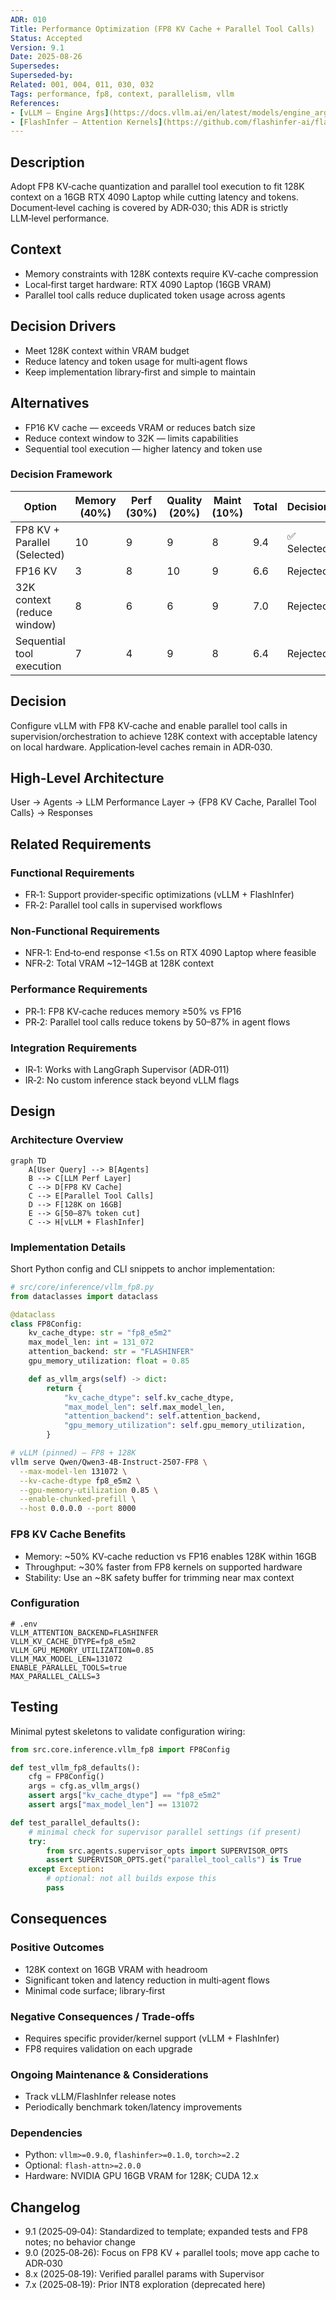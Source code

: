 ```yaml
---
ADR: 010
Title: Performance Optimization (FP8 KV Cache + Parallel Tool Calls)
Status: Accepted
Version: 9.1
Date: 2025-08-26
Supersedes:
Superseded-by:
Related: 001, 004, 011, 030, 032
Tags: performance, fp8, context, parallelism, vllm
References:
- [vLLM — Engine Args](https://docs.vllm.ai/en/latest/models/engine_args.html)
- [FlashInfer — Attention Kernels](https://github.com/flashinfer-ai/flashinfer)
---
```


## Description

Adopt FP8 KV‑cache quantization and parallel tool execution to fit 128K context on a 16GB RTX 4090 Laptop while cutting latency and tokens. Document‑level caching is covered by ADR‑030; this ADR is strictly LLM‑level performance.

## Context

- Memory constraints with 128K contexts require KV‑cache compression
- Local‑first target hardware: RTX 4090 Laptop (16GB VRAM)
- Parallel tool calls reduce duplicated token usage across agents

## Decision Drivers

- Meet 128K context within VRAM budget
- Reduce latency and token usage for multi‑agent flows
- Keep implementation library‑first and simple to maintain

## Alternatives

- FP16 KV cache — exceeds VRAM or reduces batch size
- Reduce context window to 32K — limits capabilities
- Sequential tool execution — higher latency and token use

### Decision Framework

| Option                          | Memory (40%) | Perf (30%) | Quality (20%) | Maint (10%) | Total | Decision      |
| --------------------------------| ------------ | ---------- | ------------- | ----------- | ----- | ------------- |
| FP8 KV + Parallel (Selected)    | 10           | 9          | 9             | 8           | 9.4   | ✅ Selected    |
| FP16 KV                         | 3            | 8          | 10            | 9           | 6.6   | Rejected      |
| 32K context (reduce window)     | 8            | 6          | 6             | 9           | 7.0   | Rejected      |
| Sequential tool execution       | 7            | 4          | 9             | 8           | 6.4   | Rejected      |

## Decision

Configure vLLM with FP8 KV‑cache and enable parallel tool calls in supervision/orchestration to achieve 128K context with acceptable latency on local hardware. Application‑level caches remain in ADR‑030.

## High-Level Architecture

User → Agents → LLM Performance Layer → {FP8 KV Cache, Parallel Tool Calls} → Responses

## Related Requirements

### Functional Requirements

- FR‑1: Support provider‑specific optimizations (vLLM + FlashInfer)
- FR‑2: Parallel tool calls in supervised workflows

### Non-Functional Requirements

- NFR‑1: End‑to‑end response <1.5s on RTX 4090 Laptop where feasible
- NFR‑2: Total VRAM ~12–14GB at 128K context

### Performance Requirements

- PR‑1: FP8 KV‑cache reduces memory ≥50% vs FP16
- PR‑2: Parallel tool calls reduce tokens by 50–87% in agent flows

### Integration Requirements

- IR‑1: Works with LangGraph Supervisor (ADR‑011)
- IR‑2: No custom inference stack beyond vLLM flags

## Design

### Architecture Overview

```mermaid
graph TD
    A[User Query] --> B[Agents]
    B --> C[LLM Perf Layer]
    C --> D[FP8 KV Cache]
    C --> E[Parallel Tool Calls]
    D --> F[128K on 16GB]
    E --> G[50–87% token cut]
    C --> H[vLLM + FlashInfer]
```

### Implementation Details

Short Python config and CLI snippets to anchor implementation:

```python
# src/core/inference/vllm_fp8.py
from dataclasses import dataclass

@dataclass
class FP8Config:
    kv_cache_dtype: str = "fp8_e5m2"
    max_model_len: int = 131_072
    attention_backend: str = "FLASHINFER"
    gpu_memory_utilization: float = 0.85

    def as_vllm_args(self) -> dict:
        return {
            "kv_cache_dtype": self.kv_cache_dtype,
            "max_model_len": self.max_model_len,
            "attention_backend": self.attention_backend,
            "gpu_memory_utilization": self.gpu_memory_utilization,
        }
```

```bash
# vLLM (pinned) — FP8 + 128K
vllm serve Qwen/Qwen3-4B-Instruct-2507-FP8 \
  --max-model-len 131072 \
  --kv-cache-dtype fp8_e5m2 \
  --gpu-memory-utilization 0.85 \
  --enable-chunked-prefill \
  --host 0.0.0.0 --port 8000
```

### FP8 KV Cache Benefits

- Memory: ~50% KV‑cache reduction vs FP16 enables 128K within 16GB
- Throughput: ~30% faster from FP8 kernels on supported hardware
- Stability: Use an ~8K safety buffer for trimming near max context

### Configuration

```env
# .env
VLLM_ATTENTION_BACKEND=FLASHINFER
VLLM_KV_CACHE_DTYPE=fp8_e5m2
VLLM_GPU_MEMORY_UTILIZATION=0.85
VLLM_MAX_MODEL_LEN=131072
ENABLE_PARALLEL_TOOLS=true
MAX_PARALLEL_CALLS=3
```

## Testing

Minimal pytest skeletons to validate configuration wiring:

```python
from src.core.inference.vllm_fp8 import FP8Config

def test_vllm_fp8_defaults():
    cfg = FP8Config()
    args = cfg.as_vllm_args()
    assert args["kv_cache_dtype"] == "fp8_e5m2"
    assert args["max_model_len"] == 131072

def test_parallel_defaults():
    # minimal check for supervisor parallel settings (if present)
    try:
        from src.agents.supervisor_opts import SUPERVISOR_OPTS
        assert SUPERVISOR_OPTS.get("parallel_tool_calls") is True
    except Exception:
        # optional: not all builds expose this
        pass
```

## Consequences

### Positive Outcomes

- 128K context on 16GB VRAM with headroom
- Significant token and latency reduction in multi‑agent flows
- Minimal code surface; library‑first

### Negative Consequences / Trade-offs

- Requires specific provider/kernel support (vLLM + FlashInfer)
- FP8 requires validation on each upgrade

### Ongoing Maintenance & Considerations

- Track vLLM/FlashInfer release notes
- Periodically benchmark token/latency improvements

### Dependencies

- Python: `vllm>=0.9.0`, `flashinfer>=0.1.0`, `torch>=2.2`
- Optional: `flash-attn>=2.0.0`
- Hardware: NVIDIA GPU 16GB VRAM for 128K; CUDA 12.x

## Changelog

- 9.1 (2025‑09‑04): Standardized to template; expanded tests and FP8 notes; no behavior change
- 9.0 (2025‑08‑26): Focus on FP8 KV + parallel tools; move app cache to ADR‑030
- 8.x (2025‑08‑19): Verified parallel params with Supervisor
- 7.x (2025‑08‑19): Prior INT8 exploration (deprecated here)
